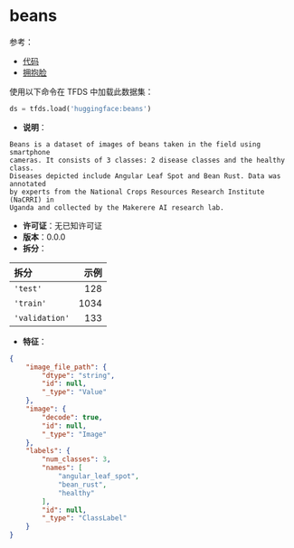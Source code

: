 # beans

参考：

- [代码](https://github.com/huggingface/datasets/blob/master/datasets/beans)
- [拥抱脸](https://huggingface.co/datasets/beans)

使用以下命令在 TFDS 中加载此数据集：

```python
ds = tfds.load('huggingface:beans')
```

- **说明**：

```
Beans is a dataset of images of beans taken in the field using smartphone
cameras. It consists of 3 classes: 2 disease classes and the healthy class.
Diseases depicted include Angular Leaf Spot and Bean Rust. Data was annotated
by experts from the National Crops Resources Research Institute (NaCRRI) in
Uganda and collected by the Makerere AI research lab.
```

- **许可证**：无已知许可证
- **版本**：0.0.0
- **拆分**：

拆分 | 示例
:-- | --:
`'test'` | 128
`'train'` | 1034
`'validation'` | 133

- **特征**：

```json
{
    "image_file_path": {
        "dtype": "string",
        "id": null,
        "_type": "Value"
    },
    "image": {
        "decode": true,
        "id": null,
        "_type": "Image"
    },
    "labels": {
        "num_classes": 3,
        "names": [
            "angular_leaf_spot",
            "bean_rust",
            "healthy"
        ],
        "id": null,
        "_type": "ClassLabel"
    }
}
```

